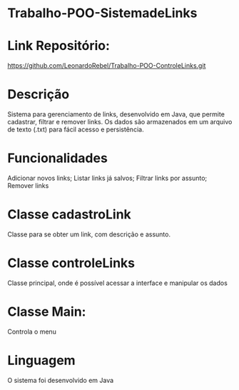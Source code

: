 # Trabalho-POO-SistemadeLinks
# Link Repositório:
https://github.com/LeonardoRebel/Trabalho-POO-ControleLinks.git
# Descrição
Sistema para gerenciamento de links, desenvolvido em Java, que permite cadastrar, filtrar e remover links. Os dados são armazenados em um arquivo de texto (.txt) para fácil acesso e persistência.

# Funcionalidades
Adicionar novos links;
Listar links já salvos;
Filtrar links por assunto;
Remover links

# Classe cadastroLink
Classe para se obter um link, com descrição e assunto.

# Classe controleLinks
Classe principal, onde é possível acessar a interface e manipular os dados

# Classe Main:
Controla o menu

# Linguagem
O sistema foi desenvolvido em Java
